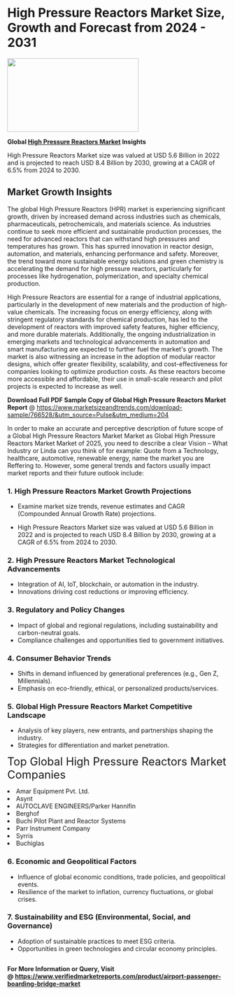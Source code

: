 <H1>High Pressure Reactors Market Size, Growth and Forecast from 2024 - 2031</H1><img class="aligncenter size-medium wp-image-584254" src="https://thirdeyenews.in/wp-content/uploads/2024/09/Global-Market-Research-300x168.jpeg" alt="" width="300" height="168" /><p><strong>Global&nbsp;<a href="https://www.marketsizeandtrends.com/download-sample/766528/&amp;utm_source=Pulse&amp;utm_medium=204">High Pressure Reactors Market</a> Insights</strong></p><p>High Pressure Reactors Market size was valued at USD 5.6 Billion in 2022 and is projected to reach USD 8.4 Billion by 2030, growing at a CAGR of 6.5% from 2024 to 2030.</p><p><h2>Market Growth Insights</h2> <p>The global High Pressure Reactors (HPR) market is experiencing significant growth, driven by increased demand across industries such as chemicals, pharmaceuticals, petrochemicals, and materials science. As industries continue to seek more efficient and sustainable production processes, the need for advanced reactors that can withstand high pressures and temperatures has grown. This has spurred innovation in reactor design, automation, and materials, enhancing performance and safety. Moreover, the trend toward more sustainable energy solutions and green chemistry is accelerating the demand for high pressure reactors, particularly for processes like hydrogenation, polymerization, and specialty chemical production.</p> <p></p> <p>High Pressure Reactors are essential for a range of industrial applications, particularly in the development of new materials and the production of high-value chemicals. The increasing focus on energy efficiency, along with stringent regulatory standards for chemical production, has led to the development of reactors with improved safety features, higher efficiency, and more durable materials. Additionally, the ongoing industrialization in emerging markets and technological advancements in automation and smart manufacturing are expected to further fuel the market's growth. The market is also witnessing an increase in the adoption of modular reactor designs, which offer greater flexibility, scalability, and cost-effectiveness for companies looking to optimize production costs. As these reactors become more accessible and affordable, their use in small-scale research and pilot projects is expected to increase as well. <p></p><p><span class=""><strong>Download Full PDF Sample Copy of Global High Pressure Reactors Market Report</strong> @ <a href="https://www.marketsizeandtrends.com/download-sample/766528/&amp;utm_source=Pulse&amp;utm_medium=204" target="_blank">https://www.marketsizeandtrends.com/download-sample/766528/&amp;utm_source=Pulse&amp;utm_medium=204</a></span></p><p>In order to make an accurate and perceptive description of future scope of a Global&nbsp;High Pressure Reactors Market Market as Global&nbsp;High Pressure Reactors Market Market of 2025, you need to describe a clear Vision &ndash; What Industry or Linda can you think of for example: Quote from a Technology, healthcare, automotive, renewable energy, name the market you are Reffering to. However, some general trends and factors usually impact market reports and their future outlook include:</p><h3>1.&nbsp;<strong>High Pressure Reactors Market Growth Projections</strong></h3><ul><li>Examine market size trends, revenue estimates and CAGR (Compounded Annual Growth Rate) projections.</li><li><p>High Pressure Reactors Market size was valued at USD 5.6 Billion in 2022 and is projected to reach USD 8.4 Billion by 2030, growing at a CAGR of 6.5% from 2024 to 2030.</p></li></ul><h3>2.&nbsp;<strong>High Pressure Reactors Market Technological Advancements</strong></h3><ul><li>Integration of AI, IoT, blockchain, or automation in the industry.</li><li>Innovations driving cost reductions or improving efficiency.</li></ul><h3>3.&nbsp;<strong>Regulatory and Policy Changes</strong></h3><ul><li>Impact of global and regional regulations, including sustainability and carbon-neutral goals.</li><li>Compliance challenges and opportunities tied to government initiatives.</li></ul><h3>4.&nbsp;<strong>Consumer Behavior Trends</strong></h3><ul><li>Shifts in demand influenced by generational preferences (e.g., Gen Z, Millennials).</li><li>Emphasis on eco-friendly, ethical, or personalized products/services.</li></ul><h3>5.&nbsp;<strong>Global High Pressure Reactors Market Competitive Landscape</strong></h3><ul><li>Analysis of key players, new entrants, and partnerships shaping the industry.</li><li>Strategies for differentiation and market penetration.</li></ul><p data-pm-slice="1 1 []"><span style="color: inherit; font-family: inherit; font-size: 25px;">Top Global High Pressure Reactors Market Companies</span></p><div class="" data-test-id=""><p><li>Amar Equipment Pvt. Ltd.</li><li> Asynt</li><li> AUTOCLAVE ENGINEERS/Parker Hannifin</li><li> Berghof</li><li> Buchi Pilot Plant and Reactor Systems</li><li> Parr Instrument Company</li><li> Syrris</li><li> Buchiglas</li></p></div><h3>6.&nbsp;<strong>Economic and Geopolitical Factors</strong></h3><ul><li>Influence of global economic conditions, trade policies, and geopolitical events.</li><li>Resilience of the market to inflation, currency fluctuations, or global crises.</li></ul><h3>7.&nbsp;<strong>Sustainability and ESG (Environmental, Social, and Governance)</strong></h3><ul><li>Adoption of sustainable practices to meet ESG criteria.</li><li>Opportunities in green technologies and circular economy principles.</li></ul><h2><strong style="font-size: 14px;">For More Information or Query, Visit @&nbsp;</strong><a style="background-color: #ffffff; font-size: 14px;" href="https://www.marketsizeandtrends.com/report/high-pressure-reactors-market/" target="_blank">https://www.verifiedmarketreports.com/product/airport-passenger-boarding-bridge-market</a></h2>
